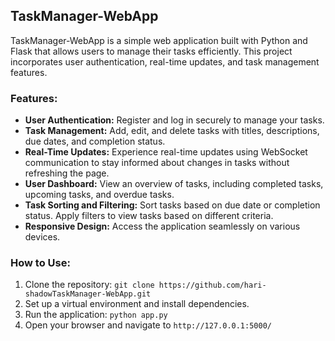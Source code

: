 ## TaskManager-WebApp

TaskManager-WebApp is a simple web application built with Python and Flask that allows users to manage their tasks efficiently. This project incorporates user authentication, real-time updates, and task management features.

### Features:

- **User Authentication:** Register and log in securely to manage your tasks.
- **Task Management:** Add, edit, and delete tasks with titles, descriptions, due dates, and completion status.
- **Real-Time Updates:** Experience real-time updates using WebSocket communication to stay informed about changes in tasks without refreshing the page.
- **User Dashboard:** View an overview of tasks, including completed tasks, upcoming tasks, and overdue tasks.
- **Task Sorting and Filtering:** Sort tasks based on due date or completion status. Apply filters to view tasks based on different criteria.
- **Responsive Design:** Access the application seamlessly on various devices.

### How to Use:

1. Clone the repository: `git clone https://github.com/hari-shadowTaskManager-WebApp.git`
2. Set up a virtual environment and install dependencies.
3. Run the application: `python app.py`
4. Open your browser and navigate to `http://127.0.0.1:5000/`
